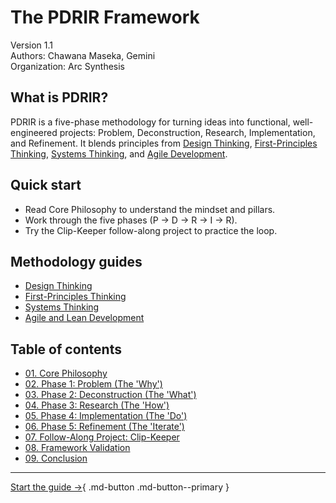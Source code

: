 # The PDRIR Framework

Version 1.1  
Authors: Chawana Maseka, Gemini  
Organization: Arc Synthesis

## What is PDRIR?

PDRIR is a five-phase methodology for turning ideas into functional, well-engineered projects:
Problem, Deconstruction, Research, Implementation, and Refinement. It blends principles from
[Design Thinking](./guides/design_thinking.md), [First-Principles Thinking](./guides/first_principles_thinking.md),
[Systems Thinking](./guides/systems_thinking.md), and [Agile Development](./guides/agile_development.md).

## Quick start

- Read Core Philosophy to understand the mindset and pillars.
- Work through the five phases (P → D → R → I → R).
- Try the Clip-Keeper follow-along project to practice the loop.

## Methodology guides

- [Design Thinking](./guides/design_thinking.md)
- [First-Principles Thinking](./guides/first_principles_thinking.md)
- [Systems Thinking](./guides/systems_thinking.md)
- [Agile and Lean Development](./guides/agile_development.md)

## Table of contents

- [01. Core Philosophy](./core/01-core-philosophy.md)
- [02. Phase 1: Problem (The 'Why')](./core/02-phase-1-problem.md)
- [03. Phase 2: Deconstruction (The 'What')](./core/03-phase-2-deconstruction.md)
- [04. Phase 3: Research (The 'How')](./core/04-phase-3-research.md)
- [05. Phase 4: Implementation (The 'Do')](./core/05-phase-4-implementation.md)
- [06. Phase 5: Refinement (The 'Iterate')](./core/06-phase-5-refinement.md)
- [07. Follow-Along Project: Clip-Keeper](./core/07-clip-keeper.md)
- [08. Framework Validation](./core/08-framework-validation.md)
- [09. Conclusion](./core/09-conclusion.md)

---

[Start the guide →](./core/01-core-philosophy.md){ .md-button .md-button--primary }
